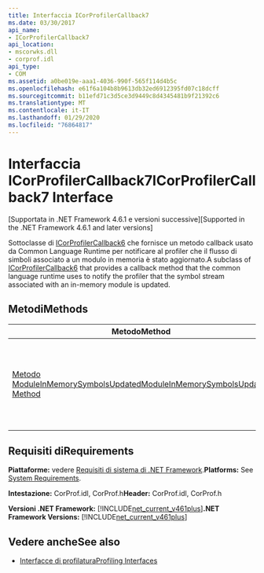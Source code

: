 ```yaml
---
title: Interfaccia ICorProfilerCallback7
ms.date: 03/30/2017
api_name:
- ICorProfilerCallback7
api_location:
- mscorwks.dll
- corprof.idl
api_type:
- COM
ms.assetid: a0be019e-aaa1-4036-990f-565f114d4b5c
ms.openlocfilehash: e61f6a104b8b9613db32ed6912395fd07c18dcff
ms.sourcegitcommit: b11efd71c3d5ce3d9449c8d4345481b9f21392c6
ms.translationtype: MT
ms.contentlocale: it-IT
ms.lasthandoff: 01/29/2020
ms.locfileid: "76864817"
---
```

# <a name="icorprofilercallback7-interface"></a><span data-ttu-id="c7375-102">Interfaccia ICorProfilerCallback7</span><span class="sxs-lookup"><span data-stu-id="c7375-102">ICorProfilerCallback7 Interface</span></span>
<span data-ttu-id="c7375-103">[Supportata in .NET Framework 4.6.1 e versioni successive]</span><span class="sxs-lookup"><span data-stu-id="c7375-103">[Supported in the .NET Framework 4.6.1 and later versions]</span></span>  
  
 <span data-ttu-id="c7375-104">Sottoclasse di [ICorProfilerCallback6](icorprofilercallback6-interface.md) che fornisce un metodo callback usato da Common Language Runtime per notificare al profiler che il flusso di simboli associato a un modulo in memoria è stato aggiornato.</span><span class="sxs-lookup"><span data-stu-id="c7375-104">A subclass of [ICorProfilerCallback6](icorprofilercallback6-interface.md) that provides a callback method that the common language runtime uses to notify the profiler that the symbol stream associated with an in-memory module is updated.</span></span>  
  
## <a name="methods"></a><span data-ttu-id="c7375-105">Metodi</span><span class="sxs-lookup"><span data-stu-id="c7375-105">Methods</span></span>  
  
|<span data-ttu-id="c7375-106">Metodo</span><span class="sxs-lookup"><span data-stu-id="c7375-106">Method</span></span>|<span data-ttu-id="c7375-107">Descrizione</span><span class="sxs-lookup"><span data-stu-id="c7375-107">Description</span></span>|  
|------------|-----------------|  
|[<span data-ttu-id="c7375-108">Metodo ModuleInMemorySymbolsUpdated</span><span class="sxs-lookup"><span data-stu-id="c7375-108">ModuleInMemorySymbolsUpdated Method</span></span>](icorprofilercallback7-moduleinmemorysymbolsupdated-method.md)|<span data-ttu-id="c7375-109">Notifica al profiler che il flusso di simboli associato a un modulo in memoria è stato aggiornato.</span><span class="sxs-lookup"><span data-stu-id="c7375-109">Notifies the profiler that the symbol stream associated with an in-memory module is updated.</span></span>|  
  
## <a name="requirements"></a><span data-ttu-id="c7375-110">Requisiti di</span><span class="sxs-lookup"><span data-stu-id="c7375-110">Requirements</span></span>  
 <span data-ttu-id="c7375-111">**Piattaforme:** vedere [Requisiti di sistema di .NET Framework](../../../../docs/framework/get-started/system-requirements.md).</span><span class="sxs-lookup"><span data-stu-id="c7375-111">**Platforms:** See [System Requirements](../../../../docs/framework/get-started/system-requirements.md).</span></span>  
  
 <span data-ttu-id="c7375-112">**Intestazione:** CorProf.idl, CorProf.h</span><span class="sxs-lookup"><span data-stu-id="c7375-112">**Header:** CorProf.idl, CorProf.h</span></span>  
  
 <span data-ttu-id="c7375-113">**Versioni .NET Framework:** [!INCLUDE[net_current_v461plus](../../../../includes/net-current-v461plus-md.md)]</span><span class="sxs-lookup"><span data-stu-id="c7375-113">**.NET Framework Versions:** [!INCLUDE[net_current_v461plus](../../../../includes/net-current-v461plus-md.md)]</span></span>  
  
## <a name="see-also"></a><span data-ttu-id="c7375-114">Vedere anche</span><span class="sxs-lookup"><span data-stu-id="c7375-114">See also</span></span>

- [<span data-ttu-id="c7375-115">Interfacce di profilatura</span><span class="sxs-lookup"><span data-stu-id="c7375-115">Profiling Interfaces</span></span>](profiling-interfaces.md)
